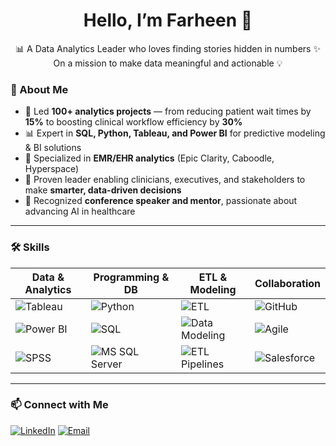 <h1 align="center">Hello, I’m Farheen 👋</h1>
<p align="center">
  📊 A Data Analytics Leader who loves finding stories hidden in numbers ✨<br>
  On a mission to make data meaningful and actionable 💡
</p>

### 🚀 About Me
- 🌟 Led **100+ analytics projects** — from reducing patient wait times by **15%** to boosting clinical workflow efficiency by **30%**  
- 📊 Expert in **SQL, Python, Tableau, and Power BI** for predictive modeling & BI solutions  
- 🏥 Specialized in **EMR/EHR analytics** (Epic Clarity, Caboodle, Hyperspace)  
- 🤝 Proven leader enabling clinicians, executives, and stakeholders to make **smarter, data-driven decisions**  
- 🎤 Recognized **conference speaker and mentor**, passionate about advancing AI in healthcare  

---

### 🛠 Skills

| Data & Analytics | Programming & DB | ETL & Modeling | Collaboration |
|-----------------|----------------|----------------|---------------|
| ![Tableau](https://img.shields.io/badge/Tableau-FF6F61?style=for-the-badge&logo=tableau&logoColor=white) | ![Python](https://img.shields.io/badge/Python-3776AB?style=for-the-badge&logo=python&logoColor=white) | ![ETL](https://img.shields.io/badge/ETL-4BC51D?style=for-the-badge) | ![GitHub](https://img.shields.io/badge/GitHub-181717?style=for-the-badge&logo=github&logoColor=white) |
| ![Power BI](https://img.shields.io/badge/Power%20BI-F2C811?style=for-the-badge&logo=microsoft-power-bi&logoColor=white) | ![SQL](https://img.shields.io/badge/SQL-00758F?style=for-the-badge&logo=sql&logoColor=white) | ![Data Modeling](https://img.shields.io/badge/Data%20Modeling-00BFFF?style=for-the-badge) | ![Agile](https://img.shields.io/badge/Agile-F2C811?style=for-the-badge) |
| ![SPSS](https://img.shields.io/badge/SPSS-2E2E2E?style=for-the-badge&logo=spss&logoColor=white) | ![MS SQL Server](https://img.shields.io/badge/MS%20SQL%20Server-CC2927?style=for-the-badge&logo=microsoft-sql-server&logoColor=white) | ![ETL Pipelines](https://img.shields.io/badge/ETL%20Pipelines-FF7F50?style=for-the-badge) | ![Salesforce](https://img.shields.io/badge/Salesforce-179CF0?style=for-the-badge&logo=salesforce&logoColor=white) |

---

### 📫 Connect with Me
[![LinkedIn](https://img.shields.io/badge/LinkedIn-0A66C2?style=for-the-badge&logo=linkedin&logoColor=white)](https://www.linkedin.com/in/fathima-farheen/) 
[![Email](https://img.shields.io/badge/Email-D14836?style=for-the-badge&logo=gmail&logoColor=white)](mailto:fathima.farheenaccy@gmail.com)

